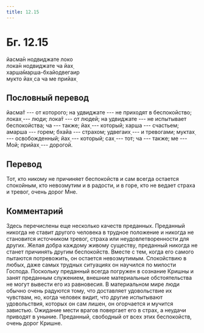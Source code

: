 ```yaml
---
title: 12.15
---
```


# Бг. 12.15
йасма̄н нодвиджате локо<br/>
лока̄н нодвиджате ча йах̣<br/>
харша̄марша-бхайодвегаир<br/>
мукто йах̣ са ча ме прийах̣
## Пословный перевод

йасма̄т --- от которого; на удвиджате --- не приходят в беспокойство;
локах̣ --- люди; лока̄т --- от людей; на удвиджате --- не испытывает
беспокойства; ча --- также; йах̣ --- который; харша --- счастьем; амарша
--- горем; бхайа --- страхом; удвегаих̣ --- и тревогами; муктах̣ ---
освобожденный; йах̣ --- который; сах̣ --- тот; ча --- также; ме --- Мой;
прийах̣ --- дорогой.

## Перевод

Тот, кто никому не причиняет беспокойств и сам всегда остается
спокойным, кто невозмутим и в радости, и в горе, кто не ведает страха и
тревог, очень дорог Мне.

## Комментарий

Здесь перечислены еще несколько качеств преданных. Преданный никогда не
ставит другого человека в трудное положение и никогда не становится
источником тревог, страха или неудовлетворенности для других. Желая
добра каждому живому существу, преданный никогда не станет причинять
другим беспокойств. Вместе с тем, когда его самого пытаются потревожить,
он остается невозмутимым. Спокойствию в любых, даже самых трудных
ситуациях он научился по милости Господа. Поскольку преданный всегда
погружен в сознание Кришны и занят преданным служением, внешние
материальные обстоятельства не могут вывести его из равновесия. В
материальном мире люди обычно очень радуются тому, что доставляет
удовольствие их чувствам, но, когда человек видит, что другие испытывают
удовольствия, которых он сам лишен, он огорчается и мучится завистью.
Ожидание мести врагов повергает его в страх, а неудачи приводят в
уныние. Преданный, свободный от всех этих беспокойств, очень дорог
Кришне.
